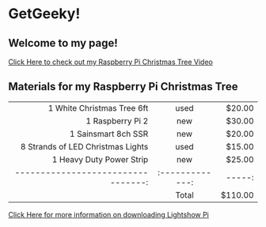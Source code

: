 # GetGeeky!

## Welcome to my page!



[Click Here to check out my Raspberry Pi Christmas Tree Video](https://www.youtube.com/watch?v=uhDK_957jHw)


 ## Materials for my Raspberry Pi Christmas Tree   
 
|                                   |               |       |
| ---------------------------------:|:-------------:| -----:|
| 1 White Christmas Tree 6ft        | used          | $20.00|
| 1 Raspberry Pi 2                  | new           | $30.00|
| 1 Sainsmart 8ch SSR               | new           | $20.00|
| 8 Strands of LED Christmas Lights | used          | $15.00|
| 1 Heavy Duty Power Strip          | new           | $25.00|
| ---------------------------------:|:-------------:| -----:|
|                                   |Total          |$110.00|

[Click Here for more information on downloading Lightshow Pi](https://bitbucket.org/togiles/lightshowpi.git)
